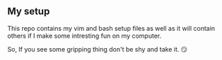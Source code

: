 ## My setup

This repo contains my vim and bash setup files as well as it will contain others if I make some intresting fun on my computer.

So, If you see some gripping thing don't be shy and take it. :smirk:
